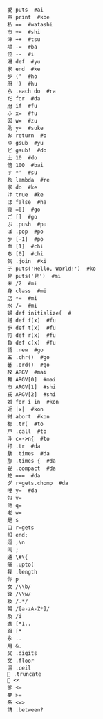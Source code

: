     愛 puts  #ai
    声 print  #koe
    私 ==  #watashi
    市 +=  #shi
    津 ++  #tsu
    場 -=  #ba
    位 --  #i
    湯 def  #yu
    家 end  #ke
    歩 ('  #ho
    府 ')  #hu
    ら .each do  #ra
    だ for  #da
    府 if  #fu
    ふ x=  #fu
    図 w=  #zu
    助 y=  #suke
    お return  #o
    ゆ gsub  #yu
    ど gsub!  #do
    土 10  #do
    倍 100  #bai
    す *'  #su
    れ lambda  #re
    家 do  #ke
    け true  #ke
    は false  #ha
    後 =[]  #go
    ご []  #go
    ぷ .push  #pu
    ぽ .pop  #po
    歩 [-1]  #po
    血 [1]  #chi
    ち [0]  #chi
    気 .join  #ki
    子 puts('Hello, World!')  #ko
    見 puts('見')  #mi
    未 /2  #mi
    身 class  #mi
    店 *=  #mi
    水 /=  #mi
    婦 def initialize(  #
    譜 def f(x)  #fu
    歩 def t(x)  #fu
    符 def r(x)  #fu
    負 def c(x)  #fu
    語 .new  #go
    五 .chr()  #go
    碁 .ord()  #go
    枚 ARGV  #mai
    舞 ARGV[0]  #mai
    市 ARGV[1]  #shi
    氏 ARGV[2]  #shi
    婚 for i in  #kon
    近 |x|  #kon
    紺 abort  #kon
    都 .tr(  #to
    戸 .call  #to
    斗 c=->n{  #to
    打 .tr  #da
    駄 .times  #da
    那 .times {  #da
    妥 .compact  #da
    蛇 ===  #da
    ダ r=gets.chomp  #da
    唾 y=  #da
    包 v=
    他 q=
    老 w=
    是 $_
    口 r=gets
    扣 end;
    逗 ;\n
    同 ;
    通 \#\{
    痛 .upto(
    我 .length
    你 p
    女 /\\b/
    釹 /\\w/
    籹 /.*/
    胬 /[a-zA-Z*]/
    及 /i
    進 [*1..
    跟 [*
    永 ..
    用 &.
    又 .digits
    文 .floor
    溫 .ceil
    𥥈 .truncate
    𥦷 <<
    爹 <=
    夢 >=
    系 <=>
    請 .between?
